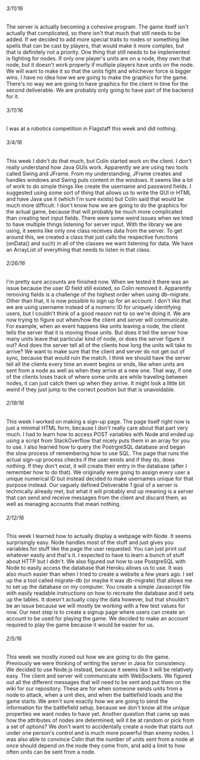 ###### 3/11/16
The server is actually becoming a cohesive program. The game itself isn't
actually that complicated, so there isn't that much that still needs to be
added. If we decided to add more special traits to nodes or something like
spells that can be cast by players, that would make it more complex, but
that is definitely not a priority. One thing that still needs to be
implemented is fighting for nodes. If only one player's units are on a
node, they own that node, but it doesn't work properly if multiple
players have units on the node. We will want to make it so that the units
fight and whichever force is bigger wins. I have no idea how we are going
to make the graphics for the game. There's no way we are going to have
graphics for the client in time for the second deliverable. We are
probably only going to have part of the backend for it.

###### 3/11/16
I was at a robotics competition in Flagstaff this week and did nothing.

###### 3/4/16
This week I didn't do that much, but Colin started work on the client.
I don't really understand how Java GUIs work. Apparently we are using
two tools called Swing and JFrame. From my understanding, JFrame
creates and handles windows and Swing puts content in the windows.
It seems like a lot of work to do simple things like create the
username and password fields. I suggested using some sort of thing
that allows us to write the GUI in HTML and have Java use it (which
I'm sure exists) but Colin said that would be much more difficult.
I don't know how we are going to do the graphics for the actual game,
because that will probably be much more complicated than creating text
input fields. There were some weird issues when we tried to have
multiple things listening for server input. With the library we are
using, it seems like only one class receives data from the server. To
get around this, we created a class that just calls the respective
functions (onData() and such) in all of the classes we want listening
for data. We have an ArrayList of everything that needs to listen in
that class.

###### 2/26/16
I'm pretty sure accounts are finished now. When we tested it there
was an issue because the user ID field still existed, so Colin
removed it. Apparently removing fields is a challenge of the highest
order when using db-migrate. Other than that, it is now possible to
sign up for an account. I don't like that we are using username instead
of a numeric ID for uniquely identifying users, but I couldn't think
of a good reason not to so we're doing it. We are now trying to figure
out when/how the client and server will communicate. For example, when
an event happens like units leaving a node, the client tells the server
that it is moving those units. But does it tell the server how many
units leave that particular kind of node, or does the server figure it
out? And does the server tell all of the clients how long the units will
take to arrive? We want to make sure that the client and server do not
get out of sync, because that would ruin the match. I think we should
have the server tell all the clients every time an event begins or ends,
like when units are sent from a node as well as when they arrive at a new
one. That way, if one of the clients loses track of where some units are
while traveling between nodes, it can just catch them up when they
arrive. It might look a little bit weird if they just jump to the correct
position but that is unavoidable.

###### 2/19/16
This week I worked on making a sign-up page. The page itself right
now is just a minimal HTML form, because I don't really care about
that part very much. I had to learn how to access POST variables
with Node and ended up using a script from StackOverflow that
nicely puts them in an array for you to use. I also learned how to
query the PostrgreSQL database and began the slow process of
remembering how to use SQL. The page that runs the actual
sign-up process checks if the user exists and if they do, does
nothing. If they don't exist, it will create their entry in the database
(after I remember how to do that). We originally were going to
assign every user a unique numerical ID but instead decided to
make usernames unique for that purpose instead. Our vaguely
defined Deliverable 1 goal of a server is technically already met,
but what it will probably end up meaning is a server that can send
and receive messages from the client and discard them, as well as
managing accounts that mean nothing.

###### 2/12/16
This week I learned how to actually display a webpage with Node.
It seems surprisingly easy. Node handles most of the stuff and just
gives you variables for stuff like the page the user requested.
You can just print out whatever easily and that's it. I expected
to have to learn a bunch of stuff about HTTP but I didn't. We also
figured out how to use PostgreSQL with Node to easily access the
database that Heroku allows us to use. It was also much easier than
when I tried to create a website a few years ago. I set up the a tool
called migrate-db (or maybe it was db-migrate) that allows me to
set up the database on my computer. You create a simple Javascript
file with easily readable instructions on how to recreate the database
and it sets up the tables. It doesn't actually copy the data however,
but that shouldn't be an issue because we will mostly be working with
a few test values for now. Our next step is to create a signup page
where users can create an account to be used for playing the game. We
decided to make an account required to play the game because it would
be easier for us.

###### 2/5/16
This week we mostly ironed out how we are going to do the game.
Previously we were thinking of writing the server in Java for
consistency. We decided to use Node.js instead, because it seems
like it will be relatively easy. The client and server will
communicate with WebSockets. We figured out all the different
messages that will need to be sent and put them on the wiki
for our repository. These are for when someone sends units
from a node to attack, when a unit dies, and when the
battlefield loads and the game starts. We aren't sure exactly
how we are going to send the information for the battlefield
setup, because we don't know all the unique properties we want
nodes to have yet. Another question that came up was how the
attributes of nodes are determined; will it be at random or
pick from a set of options? We don't want to accidentally
create a node that starts out under one person's control and
is much more powerful than enemy nodes. I was also able to
convince Colin that the number of units sent from a node at
once should depend on the node they come from, and add a
limit to how often units can be sent from a node.
